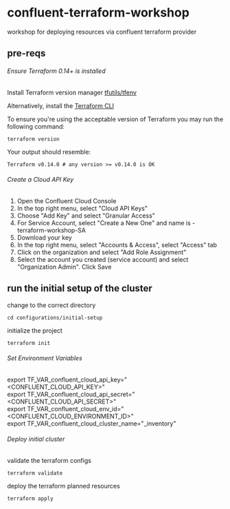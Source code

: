 # confluent-terraform-workshop
workshop for deploying resources via confluent terraform provider

## pre-reqs 

###### Ensure Terraform 0.14+ is installed

Install Terraform version manager [tfutils/tfenv](https://github.com/tfutils/tfenv)

Alternatively, install the [Terraform CLI](https://learn.hashicorp.com/tutorials/terraform/install-cli?_ga=2.42178277.1311939475.1662583790-739072507.1660226902#install-terraform)

To ensure you're using the acceptable version of Terraform you may run the following command:
```
terraform version
```
Your output should resemble: 
```
Terraform v0.14.0 # any version >= v0.14.0 is OK
```
###### Create a Cloud API Key 

1. Open the Confluent Cloud Console
2. In the top right menu, select "Cloud API Keys"
3. Choose "Add Key" and select "Granular Access"
4. For Service Account, select "Create a New One" and name is <yourname>-terraform-workshop-SA
5. Download your key
6. In the top right menu, select "Accounts & Access", select "Access" tab
7. Click on the organization and select "Add Role Assignment" 
8. Select the account you created (service account) and select "Organization Admin". Click Save

## run the initial setup of the cluster 

change to the correct directory
```
cd configurations/initial-setup
```
initialize the project 
```
terraform init
```

###### Set Environment Variables

export TF_VAR_confluent_cloud_api_key="<CONFLUENT_CLOUD_API_KEY>" <br />
export TF_VAR_confluent_cloud_api_secret="<CONFLUENT_CLOUD_API_SECRET>" <br />
export TF_VAR_confluent_cloud_env_id="<CONFLUENT_CLOUD_ENVIRONMENT_ID>" <br />
export TF_VAR_confluent_cloud_cluster_name="<yourname>_inventory" <br />

###### Deploy initial cluster

validate the terraform configs 
```
terraform validate
```
deploy the terraform planned resources
```
terraform apply
```

